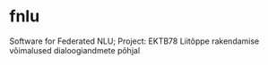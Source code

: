 # fnlu
Software for Federated NLU; Project: EKTB78 Liitõppe rakendamise võimalused dialoogiandmete põhjal
